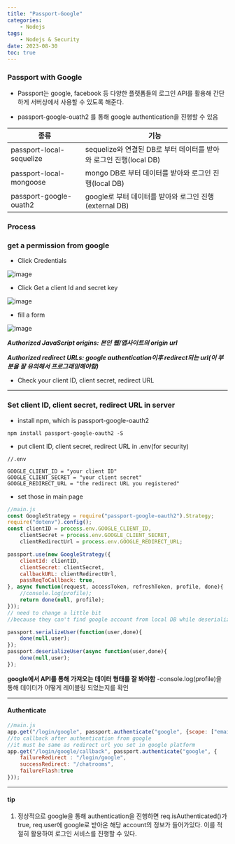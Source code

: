 ```yaml
---
title: "Passport-Google"
categories:
    - Nodejs
tags:
    - Nodejs & Security
date: 2023-08-30
toc: true
---
```


### Passport with Google

- Passport는 google, facebook 등 다양한 플랫폼들의 로그인 API를 활용해 간단하게 서버상에서 사용할 수 있도록 해준다.

- passport-google-ouath2 를 통해 google authentication을 진행할 수 있음

| 종류 | 기능 |
|----------|--------------|
|passport-local-sequelize| sequelize와 연결된 DB로 부터 데이터를 받아와 로그인 진행(local DB) |
|passport-local-mongoose| mongo DB로 부터 데이터를 받아와 로그인 진행(local DB)|
|passport-google-ouath2| google로 부터 데이터를 받아와 로그인 진행(external DB)|


### Process

### get a permission from google 

* Click Credentials 

![image](https://github.com/dareunk/dareunk.github.io/assets/83913407/8e0cdc6d-255b-4fa8-b64f-6b9f881600e7)


* Click Get a client Id and secret key

![image](https://github.com/dareunk/dareunk.github.io/assets/83913407/f81e3cb2-6a6b-47ea-b5c5-6d8f14130157)

* fill a form

![image](https://github.com/dareunk/dareunk.github.io/assets/83913407/1d95c5d9-5aff-4dc8-85a4-9c1b8ea75aef)

**_Authorized JavaScript origins: 본인 웹/앱사이트의 origin url_**

**_Authorized redirect URLs: google authentication이후 redirect되는 url(이 부분을 잘 유의해서 프로그래밍해야함)_**

* Check your client ID, client secret, redirect URL

<hr>

### Set client ID, client secret, redirect URL in server

* install npm, which is passport-google-oauth2 

```
npm install passport-google-oauth2 -S
```

*  put client ID, client secret, redirect URL in .env(for security)

```
//.env

GOOGLE_CLIENT_ID = "your client ID"
GOOGLE_CLIENT_SECRET = "your client secret"
GOOGLE_REDIRECT_URL = "the redirect URL you registered"

```

* set those in main page

```js
//main.js
const GoogleStrategy = require("passport-google-oauth2").Strategy;
require("dotenv").config();
const clientID = process.env.GOOGLE_CLIENT_ID,
    clientSecret = process.env.GOOGLE_CLIENT_SECRET,
    clientRedirectUrl = process.env.GOOGLE_REDIRECT_URL;

passport.use(new GoogleStrategy({
    clientId: clientID,
    clientSecret: clientSecret,
    callbackURL: clientRedirectUrl,
    passReqToCallback: true,
}, async function(request, accessToken, refreshToken, profile, done){
    //console.log(profile);
    return done(null, profile);
}));
// need to change a little bit 
//because they can't find google account from local DB while deserializing after sending a user.email from serialization.

passport.serializeUser(function(user,done){
    done(null,user);
});
passport.deserializeUser(async function(user,done){
    done(null,user);
});

```

**google에서 API를 통해 가져오는 데이터 형태를 잘 봐야함** -console.log(profile)을 통해 데이터가 어떻게 레이블링 되었는지를 확인 

<hr>

#### Authenticate

```js
//main.js
app.get("/login/google", passport.authenticate("google", {scope: ["email","profile"]}));
//to callback after authentication from google
//it must be same as redirect url you set in google platform
app.get("/login/google/callback", passport.authenticate("google", {
    failureRedirect : "/login/google",
    successRedirect: "/chatrooms",
    failureFlash:true
}));
```

<hr>

#### tip

1. 정상적으로 google을 통해 authentication을 진행하면 req.isAuthenticated()가 true, req.user에 google로 받아온 해당 account의 정보가 들어가있다. 이를 적절히 활용하여 로그인 서비스를 진행할 수 있다. 


